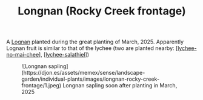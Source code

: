 ﻿---
backlinks:
- title: Individual plants
  url: /memex/sense/landscape-garden/individual-plants/individual-plants.html
latitude: -27.53813
longitude: 152.0556195
photos:
  1:
    date: 2025-03-14 17:27:25
    description: Longan
    filename: CEE813FF-B1AA-4C8B-9C06-396D3F1B18DC.heic
    latitude: -27.53813
    longitude: 152.0556195
    memexFilename: images/longnan-rocky-creek-frontage/1.jpeg
    title: None
tags:
- individual-plant
- rocky-creek-frontage
- wood-duck-meadows
title: Longnan (Rocky Creek frontage)
type: single-plant
---
A [Lognan](https://en.wikipedia.org/wiki/Longan) planted during the great planting of March, 2025. Apparently Lognan fruit is similar to that of the lychee (two are planted nearby: [[lychee-no-mai-chee]], [[lychee-salathiel]])

<figure markdown>
![Longnan sapling](https://djon.es/assets/memex/sense/landscape-garden/individual-plants/images/longnan-rocky-creek-frontage/1.jpeg)
<caption>Longnan sapling soon after planting in March, 2025</caption>
</figure>

[//begin]: # "Autogenerated link references for markdown compatibility"
[lychee-no-mai-chee]: lychee-no-mai-chee "Lychee (No Mai Chee)"
[lychee-salathiel]: lychee-salathiel "Lychee (Salathiel)"
[//end]: # "Autogenerated link references"